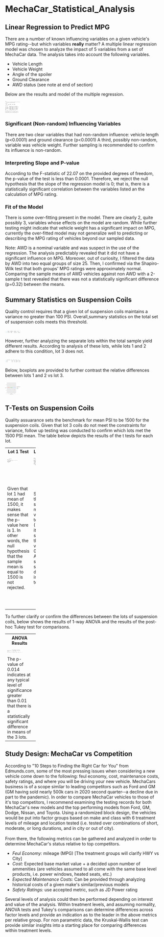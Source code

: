 # MechaCar_Statistical_Analysis
## Linear Regression to Predict MPG
There are a number of known influencing variables on a given vehicle's MPG rating--but which variables **really** matter? A multiple linear regression model was chosen to analyze the impact of 5 variables from a set of MechaCar data. The analysis takes into account the following variables. 
* Vehicle Length
* Vehicle Weight
* Angle of the spoiler
* Ground Clearance
* AWD status (see note at end of section)

Below are the results and model of the multiple regression. <br /> 
<p>
    <img src="Resources/MLR_mpg.png" alt="Mult Lin Reg" style="width: 50px;"/>
</p>

### Significant (Non-random) Influencing Variables
There are two clear variables that had non-random influence: vehicle length (p<0.0001) and ground clearance (p<0.0001) A third, possibly non-random, variable was vehicle weight. Further sampling is recommended to confirm its influence is non-random. 
### Interpreting Slope and P-value
According to the F-statistic of 22.07 on the provided degrees of freedom, the p-value of the test is less than 0.0001. Therefore, we reject the null hypothesis that the slope of the regression model is 0; that is, there is a statistically significant correlation between the variables listed an the calculation of MPG rating. 
### Fit of the Model
There is some over-fitting present in the model. There are clearly 2, quite possibly 3, variables whose effects on the model are random. While further testing might indicate that vehicle weight has a significant impact on MPG, currently the over-fitted model may not generalize well to predicting or describing the MPG rating of vehicles beyond our sampled data.

Note: AWD is a nominal variable and was suspect in the use of the regression. The analysis predictably revealed that it did not have a significant influence on MPG. Moreover, out of curiosity, I filtered the data by AWD into two equal groups of size 25. Then, I confirmed via the Shapiro-Wilk test that both groups' MPG ratings were approximately normal. Comparing the sample means of AWD vehicles against non AWD with a 2-sample t test revealed that there was not a statistically significant difference (p=0.32) between the means.

## Summary Statistics on Suspension Coils
Quality control requires that a given lot of suspension coils maintains a variance no greater than 100 PSI. Overall,summary statistics on the total set of suspension coils meets this threshold. <br />

<p>
    <img src="Resources/total_summary.png" alt="Overall Summary Statistics" style="width: 50px" />
</p>

However, further analyzing the separate lots within the total sample yield different results. According to analysis of these lots, while lots 1 and 2 adhere to this condition, lot 3 does not. 

<p>
    <img src="Resources/lot_summary.png" alt="Summary Statistics for Suspension Coils PSI" style="width: 50px" />
</p>
Below, boxplots are provided to further contrast the relative differences between lots 1 and 2 vs lot 3. 

<p>
    <img src="Resources/boxplots.png" alt="Boxplots" style="width: 50px" />
</p>

## T-Tests on Suspension Coils
Quality assuarance sets the benchmark for mean PSI to be 1500 for the suspension coils. Given that lot 3 coils do not meet the constraints for variance, follow up testing was conducted to confirm which lots met the 1500 PSI mean. The table below depicts the results of the t tests for each lot. 

<table style="width: 100px">
    <tr>
        <th> Lot 1 Test</th>
        <th> Lot 2 Test</th>
        <th> Lot 3 Test</th>
    </tr>
    <tr>
        <td> <img src="Resources/lot1_PSI_t.png" alt="Lot 1 PSI t test" style="width: 33.3px"/></td>
        <td> <img src="Resources/lot2_PSI_t.png" alt="Lot 2 PSI t test" stlye="width: 33.3px"/></td>
        <td> <img src="Resources/lot3_PSI_t.png" alt="Lot 3 PSI t test" style="width: 33.4px"/></td>
    </tr>
    <tr>
        <td> Given that lot 1 had mean of 1500, it makes sense that the p-value here is 1. In other words, the null hypothesis that the sample mean is equal to 1500 is not rejected. </td>
        <td> Similarly, the sample mean is very close to 1500 (1500.2), it is no surprise the p-value is 0.61. Again, no significant statistical difference in mean to 1500. </td>
        <td> While the sample mean is 1496.14 may not seem very far off 1500, recall that the variance of lot 3 is much larger than the other lots. P-value is 0.042, thus we reject the null and conclude the mean is significantly different from the benchmark of 1500 PSI.</td>
    </tr>
</table>

To further clarify or confirm the differences between the lots of suspension coils, below shows the results of 1-way ANOVA and the results of the post-hoc Tukey test for comparisons.<br /> 
<table style="width:100px">
    <tr>
        <th> ANOVA Results </th>
        <th> Tukey's Test </th>
    </tr>
    <tr>
        <td> <img src="Resources/anova_by_lot.png" alt="ANOVA Results" style="width: 50px" /> </td>
        <td> <img src="Resources/Tukey.png" alt="Tukey Comparisons Results" style="width: 50px" /></td>
    </tr>
    <tr>
        <td> The p-value of 0.014 indicates at any typical level of significance greater than 0.01 that there is a statistically significant difference in means of the 3 lots. </td>
        <td> The Tukey's comparisons test confirms that the difference therein resides in lot 3. With the previous analyses, this is not surprising. </td>
    </tr>
</table>

## Study Design: MechaCar vs Competition
According to "10 Steps to Finding the Right Car for You" from Edmunds.com, some of the most pressing issues when considering a new vehicle come down to the following: feul economy, cost, maintenance costs, safety ratings, and where you will be driving your new vehicle. MechaCars business is of a scope similar to leading competitors such as Ford and GM (GM having sold nearly 500k cars in 2020 second quarter--a decline due in part to the pandemic). In order to compare MechaCar vehicles to those of it's top competitors, I recommend examining the testing records for both MechaCar's new models and the top performing models from Ford, GM, Dodge, Nissan, and Toyota. Using a randomized block design, the vehicles would be put into factor groups based on make and class with 6 treatment levels of mileage and location tested (i.e. tested over combinations of short, moderate, or long durations, and in city or out of city). <br /> <br />
From there, the following metrics can be gathered and analyzed in order to determine MechaCar's status relative to top competitors. 
- *Feul Economy:* mileage (MPG) [The treatment groups will clarify HWY vs City]
- *Cost:* Expected base market value + a decided upon number of ammenities (are vehicles assumed to all come with the same base level products, i.e. power windows, heated seats, etc.)
- *Expected Maintenance Costs:* Can be provided through analyzing historical costs of a given make's similar/previous models
- *Safety Ratings:* use accepted metric, such as JD Power rating

Several levels of analysis could then be performed depending on interest and value of the analysis. Within treatment levels, and assuming normality, ANOVA tests and Tukey's comparisons can determine differences across factor levels and provide an indication as to the leader in the above metrics per relative group. For non parametric data, the Kruskal-Wallis test can provide similar insights into a starting place for comparing differences within treatment levels. 